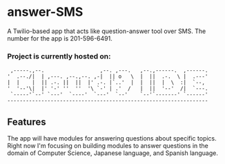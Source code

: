 
# answer-SMS
A Twilio-based app that acts like question-answer tool over SMS. The number for the app is 201-596-6491.
  
### Project is currently hosted on:
  
     ,-----.,--.                  ,--. ,---.   ,--.,------.  ,------.
    '  .--./|  | ,---. ,--.,--. ,-|  || o   \  |  ||  .-.  \ |  .---'
    |  |    |  || .-. ||  ||  |' .-. |`..'  |  |  ||  |  \  :|  `--, 
    '  '--'\|  |' '-' ''  ''  '\ `-' | .'  /   |  ||  '--'  /|  `---.
     `-----'`--' `---'  `----'  `---'  `--'    `--'`-------' `------'
    ----------------------------------------------------------------- 

## Features
The app will have modules for answering questions about specific topics. Right now I'm focusing on building modules to answer questions in the domain of Computer Science, Japanese language, and Spanish language. 
